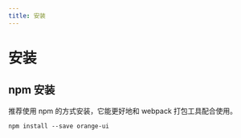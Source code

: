 ```yaml
---
title: 安装
---
```


# 安装

## npm 安装
推荐使用 npm 的方式安装，它能更好地和 webpack 打包工具配合使用。
```
npm install --save orange-ui
```